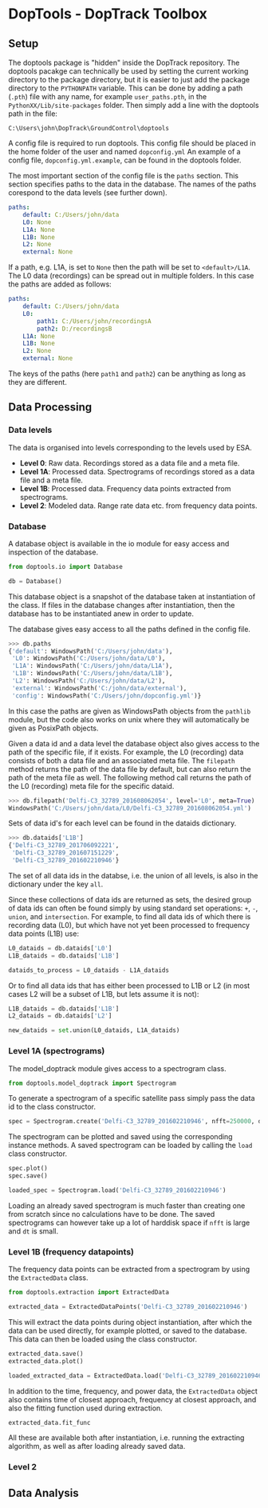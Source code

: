 DopTools - DopTrack Toolbox
===========================


Setup
-----

The doptools package is "hidden" inside the DopTrack repository. 
The doptools pacakge can technically be used by setting the current working directory to the package directory, but it is easier to just add the package directory to the `PYTHONPATH` variable.
This can be done by adding a path (`.pth`) file with any name, for example `user_paths.pth`, in the `PythonXX/Lib/site-packages` folder. Then simply add a line with the doptools path in the file:
```
C:\Users\john\DopTrack\GroundControl\doptools
```

A config file is required to run doptools. This config file should be placed in the home folder of the user and named `dopconfig.yml`
An example of a config file, `dopconfig.yml.example`, can be found in the doptools folder.

The most important section of the config file is the `paths` section. This section specifies paths to the data in the database. 
The names of the paths corespond to the data levels (see further down). 

```yaml
paths:
    default: C:/Users/john/data
    L0: None
    L1A: None
    L1B: None
    L2: None
    external: None
```

If a path, e.g. L1A, is set to `None` then the path will be set to `<default>/L1A`.
The L0 data (recordings) can be spread out in multiple folders.
In this case the paths are added as follows:

```yaml
paths:
    default: C:/Users/john/data
    L0: 
        path1: C:/Users/john/recordingsA
        path2: D:/recordingsB
    L1A: None
    L1B: None
    L2: None
    external: None
```

The keys of the paths (here `path1` and `path2`) can be anything as long as they are different.








Data Processing
---------------

### Data levels

The data is organised into levels corresponding to the levels used by ESA.

* **Level 0**: Raw data. Recordings stored as a data file and a meta file.
* **Level 1A**: Processed data. Spectrograms of recordings  stored as a data file and a meta file.
* **Level 1B**: Processed data. Frequency data points extracted from spectrograms. 
* **Level 2**: Modeled data. Range rate data etc. from frequency data points.








### Database

A database object is available in the io module for easy access and inspection of the database.
```python
from doptools.io import Database

db = Database()
```

This database object is a snapshot of the database taken at instantiation of the class. 
If files in the database changes after instantiation, then the database has to be instantiated anew in order to update.

The database gives easy access to all the paths defined in the config file.
```python
>>> db.paths
{'default': WindowsPath('C:/Users/john/data'),
 'L0': WindowsPath('C:/Users/john/data/L0'),
 'L1A': WindowsPath('C:/Users/john/data/L1A'),
 'L1B': WindowsPath('C:/Users/john/data/L1B'),
 'L2': WindowsPath('C:/Users/john/data/L2'),
 'external': WindowsPath('C:/john/data/external'),
 'config': WindowsPath('C:/Users/john/dopconfig.yml')}
```
In this case the paths are given as WindowsPath objects from the `pathlib` module, but the code also works on unix where they will automatically be given as PosixPath objects.

Given a data id and a data level the database object also gives access to the path of the specific file, if it exists. 
For example, the L0 (recording) data consists of both a data file and an associated meta file. The `filepath` method returns the path of the data file by default, but can also return the path of the meta file as well. 
The following method call returns the path of the L0 (recording) meta file for the specific dataid.
```python
>>> db.filepath('Delfi-C3_32789_201608062054', level='L0', meta=True)
WindowsPath('C:/Users/john/data/L0/Delfi-C3_32789_201608062054.yml')
```

Sets of data id's for each level can be found in the dataids dictionary.
```python
>>> db.dataids['L1B']
{'Delfi-C3_32789_201706092221',
 'Delfi-C3_32789_201607151229',
 'Delfi-C3_32789_201602210946'}
```
The set of all data ids in the databse, i.e. the union of all levels, is also in the dictionary under the key `all`.

Since these collections of data ids are returned as sets, the desired group of data ids can often be found simply by using standard set operations: `+`, `-`, `union`, and `intersection`.
For example, to find all data ids of which there is recording data (L0), but which have not yet been processed to frequency data points (L1B) use:
```python
L0_dataids = db.dataids['L0']
L1B_dataids = db.dataids['L1B']

dataids_to_process = L0_dataids - L1A_dataids
```
Or to find all data ids that has either been processed to L1B or L2 (in most cases L2 will be a subset of L1B, but lets assume it is not):
```python
L1B_dataids = db.dataids['L1B']
L2_dataids = db.dataids['L2']

new_dataids = set.union(L0_dataids, L1A_dataids)
```








### Level 1A (spectrograms)

The model_doptrack module gives access to a spectrogram class.

```python
from doptools.model_doptrack import Spectrogram
```

To generate a spectrogram of a specific satellite pass simply pass the data id to the class constructor.

```python
spec = Spectrogram.create('Delfi-C3_32789_201602210946', nfft=250000, dt=0.2)
```

The spectrogram can be plotted and saved using the corresponding instance methods. A saved spectrogram can be loaded by calling the `load` class constructor.

```python
spec.plot()
spec.save()

loaded_spec = Spectrogram.load('Delfi-C3_32789_201602210946')
```

Loading an already saved spectrogram is much faster than creating one from scratch since no calculations have to be done.
The saved spectrograms can however take up a lot of harddisk space if `nfft` is large and `dt` is small.







### Level 1B (frequency datapoints)

The frequency data points can be extracted from a spectrogram by using the `ExtractedData` class.

```python
from doptools.extraction import ExtractedData

extracted_data = ExtractedDataPoints('Delfi-C3_32789_201602210946')
```

This will extract the data points during object instantiation, after which the data can be used directly, for example plotted, or saved to the database. This data can then be loaded using the class constructor.
```python
extracted_data.save()
extracted_data.plot()

loaded_extracted_data = ExtractedData.load('Delfi-C3_32789_201602210946')
```

In addition to the time, frequency, and power data, the `ExtractedData` object also contains time of closest approach, frequency at closest approach, and also the fitting function used during extraction.
```python
extracted_data.fit_func
```
All these are available both after instantiation, i.e. running the extracting algorithm, as well as after loading already saved data.







### Level 2









Data Analysis
-------------















































